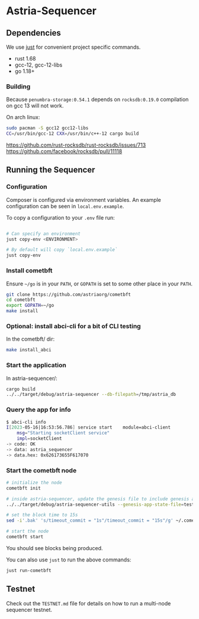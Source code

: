 # Astria-Sequencer

## Dependencies

We use [just](https://just.systems/man/en/chapter_4.html) for convenient project
specific commands.

- rust 1.68
- gcc-12, gcc-12-libs
- go 1.18+

### Building

Because `penumbra-storage:0.54.1` depends on `rocksdb:0.19.0` compilation on gcc
13 will not work.

On arch linux:

```sh
sudo pacman -S gcc12 gcc12-libs
CC=/usr/bin/gcc-12 CXX=/usr/bin/c++-12 cargo build
```

<https://github.com/rust-rocksdb/rust-rocksdb/issues/713>
<https://github.com/facebook/rocksdb/pull/11118>


## Running the Sequencer

### Configuration

Composer is configured via environment variables. An example configuration can
be seen in `local.env.example`.

To copy a configuration to your `.env` file run:

```sh

# Can specify an environment
just copy-env <ENVIRONMENT>

# By default will copy `local.env.example`
just copy-env
```

### Install cometbft

Ensure `~/go` is in your `PATH`, or `GOPATH` is set to some other place in your
`PATH`.

```sh
git clone https://github.com/astriaorg/cometbft
cd cometbft
export GOPATH=~/go
make install
```

### Optional: install abci-cli for a bit of CLI testing

In the cometbft/ dir:

```sh
make install_abci
```

### Start the application

In astria-sequencer/:

```sh
cargo build
../../target/debug/astria-sequencer --db-filepath=/tmp/astria_db
```


### Query the app for info

```sh
$ abci-cli info
I[2023-05-16|16:53:56.786] service start    module=abci-client
    msg="Starting socketClient service"
    impl=socketClient
-> code: OK
-> data: astria_sequencer
-> data.hex: 0x626173655F617070
```

### Start the cometbft node

```sh
# initialize the node
cometbft init

# inside astria-sequencer, update the genesis file to include genesis application state
../../target/debug/astria-sequencer-utils --genesis-app-state-file=test-genesis-app-state.json  --destination-genesis-file=$HOME/.cometbft/config/genesis.json

# set the block time to 15s
sed -i'.bak' 's/timeout_commit = "1s"/timeout_commit = "15s"/g' ~/.cometbft/config/config.toml

# start the node
cometbft start
```

You should see blocks being produced.

You can also use `just` to run the above commands:

```sh
just run-cometbft
```

## Testnet

Check out the `TESTNET.md` file for details on how to run a multi-node sequencer testnet.